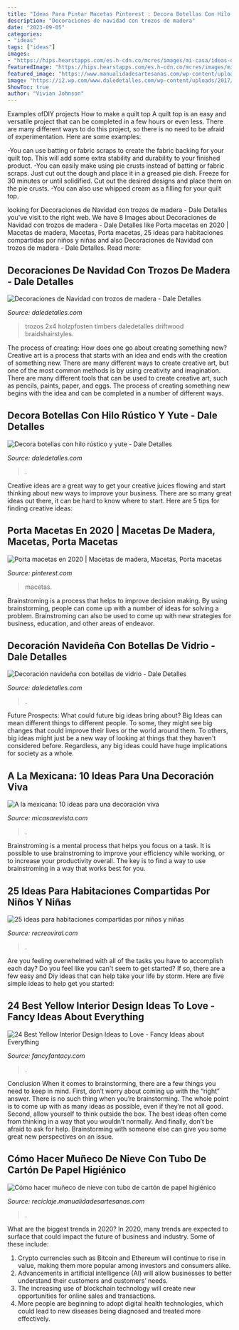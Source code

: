 ```yaml
---
title: "Ideas Para Pintar Macetas Pinterest : Decora Botellas Con Hilo Rústico Y Yute"
description: "Decoraciones de navidad con trozos de madera"
date: "2023-09-05"
categories:
- "ideas"
tags: ["ideas"]
images:
- "https://hips.hearstapps.com/es.h-cdn.co/mcres/images/mi-casa/ideas-decoracion/ideas-decoracion-mexicana/relax/1816530-1-esl-ES/relax.jpg?resize=480:*"
featuredImage: "https://hips.hearstapps.com/es.h-cdn.co/mcres/images/mi-casa/ideas-decoracion/ideas-decoracion-mexicana/relax/1816530-1-esl-ES/relax.jpg?resize=480:*"
featured_image: "https://www.manualidadesartesanas.com/wp-content/uploads/2014/12/muneco-nieve-tubo-carton-papel-higienico.jpg"
image: "https://i2.wp.com/www.daledetalles.com/wp-content/uploads/2017/02/botellas-de-vidrio-decoradas11.jpg"
ShowToc: true
author: "Vivian Johnson"
---
```



Examples ofDIY projects
How to make a quilt top
A quilt top is an easy and versatile project that can be completed in a few hours or even less. There are many different ways to do this project, so there is no need to be afraid of experimentation. Here are some examples: 

-You can use batting or fabric scraps to create the fabric backing for your quilt top. This will add some extra stability and durability to your finished product. 
-You can easily make using pie crusts instead of batting or fabric scraps. Just cut out the dough and place it in a greased pie dish. Freeze for 30 minutes or until solidified. Cut out the desired designs and place them on the pie crusts. 
-You can also use whipped cream as a filling for your quilt top.

	

		
looking for Decoraciones de Navidad con trozos de madera - Dale Detalles you've visit to the right web. We have 8 Images about Decoraciones de Navidad con trozos de madera - Dale Detalles like Porta macetas en 2020 | Macetas de madera, Macetas, Porta macetas, 25 ideas para habitaciones compartidas por niños y niñas and also Decoraciones de Navidad con trozos de madera - Dale Detalles. Read more:
		
    
## Decoraciones De Navidad Con Trozos De Madera - Dale Detalles

<img loading=lazy src="https://i1.wp.com/www.daledetalles.com/wp-content/uploads/2017/10/adornos-de-navidad-con-trozos-de-madera7.jpg?resize=564%2C752" onerror="this.onerror=null;this.src='https://tse1.mm.bing.net/th?id=OIP.tQ57UZvE06x4IaVxVijKTQHaJ4&amp;pid=15.1';" alt="Decoraciones de Navidad con trozos de madera - Dale Detalles">

_Source: daledetalles.com_

>trozos 2x4 holzpfosten timbers daledetalles driftwood braidshairstyles. 

	

The process of creating: How does one go about creating something new?
Creative art is a process that starts with an idea and ends with the creation of something new. There are many different ways to create creative art, but one of the most common methods is by using creativity and imagination. There are many different tools that can be used to create creative art, such as pencils, paints, paper, and eggs. The process of creating something new begins with the idea and can be completed in a number of different ways.

    
## Decora Botellas Con Hilo Rústico Y Yute - Dale Detalles

<img loading=lazy src="https://i2.wp.com/www.daledetalles.com/wp-content/uploads/2017/02/botellas-de-vidrio-decoradas11.jpg" onerror="this.onerror=null;this.src='https://tse4.mm.bing.net/th?id=OIP.-aIuGbsbmy1WID-_6PgfqwAAAA&amp;pid=15.1';" alt="Decora botellas con hilo rústico y yute - Dale Detalles">

_Source: daledetalles.com_

>. 

	

Creative ideas are a great way to get your creative juices flowing and start thinking about new ways to improve your business. There are so many great ideas out there, it can be hard to know where to start. Here are 5 tips for finding creative ideas:

    
## Porta Macetas En 2020 | Macetas De Madera, Macetas, Porta Macetas

<img loading=lazy src="https://i.pinimg.com/736x/a5/6d/e1/a56de1400deab0f402a0f15ebfaee575.jpg" onerror="this.onerror=null;this.src='https://tse1.mm.bing.net/th?id=OIP.cU3FqhHqVQ0tt-YAdLKchwHaNK&amp;pid=15.1';" alt="Porta macetas en 2020 | Macetas de madera, Macetas, Porta macetas">

_Source: pinterest.com_

>macetas. 

	

Brainstroming is a process that helps to improve decision making. By using brainstorming, people can come up with a number of ideas for solving a problem. Brainstroming can also be used to come up with new strategies for business, education, and other areas of endeavor.

    
## Decoración Navideña Con Botellas De Vidrio - Dale Detalles

<img loading=lazy src="https://i2.wp.com/www.daledetalles.com/wp-content/uploads/2017/09/botellas-de-vino-decoradas-para-navidad7.jpg?resize=540%2C923" onerror="this.onerror=null;this.src='https://tse1.mm.bing.net/th?id=OIP.8OSDeqvjMZR1iYcS2S8a6QHaMq&amp;pid=15.1';" alt="Decoración navideña con botellas de vidrio - Dale Detalles">

_Source: daledetalles.com_

>. 

	

Future Prospects: What could future big ideas bring about?
Big Ideas can mean different things to different people. To some, they might see big changes that could improve their lives or the world around them. To others, big ideas might just be a new way of looking at things that they haven't considered before. Regardless, any big ideas could have huge implications for society as a whole.

    
## A La Mexicana: 10 Ideas Para Una Decoración Viva

<img loading=lazy src="https://hips.hearstapps.com/es.h-cdn.co/mcres/images/mi-casa/ideas-decoracion/ideas-decoracion-mexicana/relax/1816530-1-esl-ES/relax.jpg?resize=480:*" onerror="this.onerror=null;this.src='https://tse3.mm.bing.net/th?id=OIP.HmlXYCLzFlUDKBw5Y34xrAHaJ4&amp;pid=15.1';" alt="A la mexicana: 10 ideas para una decoración viva">

_Source: micasarevista.com_

>. 

	

Brainstroming is a mental process that helps you focus on a task. It is possible to use brainstroming to improve your efficiency while working, or to increase your productivity overall. The key is to find a way to use brainstroming in a way that works best for you.

    
## 25 Ideas Para Habitaciones Compartidas Por Niños Y Niñas

<img loading=lazy src="http://www.recreoviral.com/wp-content/uploads/2015/10/Creativas-habitaciones-compartidas-por-niños-y-niñas-12.jpg" onerror="this.onerror=null;this.src='https://tse4.mm.bing.net/th?id=OIP.ZueAjsHcfYZvrHd_8oIy4wHaE8&amp;pid=15.1';" alt="25 ideas para habitaciones compartidas por niños y niñas">

_Source: recreoviral.com_

>. 

	

Are you feeling overwhelmed with all of the tasks you have to accomplish each day? Do you feel like you can't seem to get started? If so, there are a few easy and Diy ideas that can help take your life by storm. Here are five simple ideas to help get you started:

    
## 24 Best Yellow Interior Design Ideas To Love - Fancy Ideas About Everything

<img loading=lazy src="https://fancyfantacy.com/wp-content/uploads/2020/02/Best-Yellow-Interior-Design-Ideas-to-Love-13.jpg" onerror="this.onerror=null;this.src='https://tse2.mm.bing.net/th?id=OIP.ZuqD8Lq_sKsU911rfbCr-gHaLF&amp;pid=15.1';" alt="24 Best Yellow Interior Design Ideas to Love - Fancy Ideas about Everything">

_Source: fancyfantacy.com_

>. 

	

Conclusion
When it comes to brainstorming, there are a few things you need to keep in mind. First, don’t worry about coming up with the “right” answer. There is no such thing when you’re brainstorming. The whole point is to come up with as many ideas as possible, even if they’re not all good. Second, allow yourself to think outside the box. The best ideas often come from thinking in a way that you wouldn’t normally. And finally, don’t be afraid to ask for help. Brainstorming with someone else can give you some great new perspectives on an issue.

    
## Cómo Hacer Muñeco De Nieve Con Tubo De Cartón De Papel Higiénico

<img loading=lazy src="https://www.manualidadesartesanas.com/wp-content/uploads/2014/12/muneco-nieve-tubo-carton-papel-higienico.jpg" onerror="this.onerror=null;this.src='https://tse2.mm.bing.net/th?id=OIP.oNXqZjBCpqYPqWXqGOobdgHaLl&amp;pid=15.1';" alt="Cómo hacer muñeco de nieve con tubo de cartón de papel higiénico">

_Source: reciclaje.manualidadesartesanas.com_

>. 

	

What are the biggest trends in 2020?
In 2020, many trends are expected to surface that could impact the future of business and industry. Some of these include:
1. Crypto currencies such as Bitcoin and Ethereum will continue to rise in value, making them more popular among investors and consumers alike.
2. Advancements in artificial intelligence (AI) will allow businesses to better understand their customers and customers’ needs.
3. The increasing use of blockchain technology will create new opportunities for online sales and transactions. 
4. More people are beginning to adopt digital health technologies, which could lead to new diseases being diagnosed and treated more effectively.

